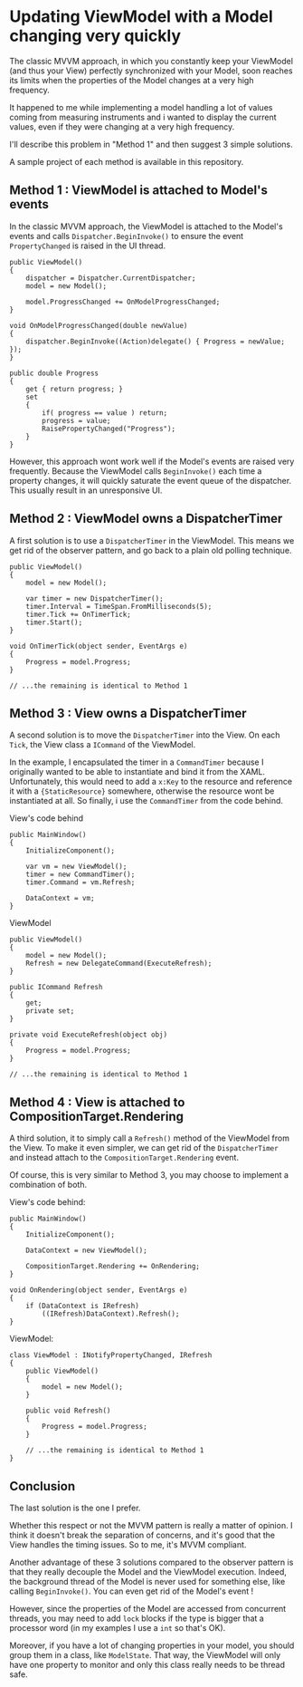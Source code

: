Updating ViewModel with a Model changing very quickly
=

The classic MVVM approach, in which you constantly keep your ViewModel (and thus your View) perfectly synchronized with your Model, soon reaches its limits 
when the properties of the Model changes at a very high frequency.

It happened to me while implementing a model handling a lot of values coming from measuring instruments and i wanted to display the current values, even if they were changing at a very high frequency.

I'll describe this problem in "Method 1" and then suggest 3 simple solutions.

A sample project of each method is available in this repository.


Method 1 : ViewModel is attached to Model's events
-

In the classic MVVM approach, the ViewModel is attached to the Model's events and calls `Dispatcher.BeginInvoke()` to ensure the event `PropertyChanged` is raised in the UI thread.

    public ViewModel()
    {
        dispatcher = Dispatcher.CurrentDispatcher;
        model = new Model();

        model.ProgressChanged += OnModelProgressChanged;
    }
        
    void OnModelProgressChanged(double newValue)
    {
        dispatcher.BeginInvoke((Action)delegate() { Progress = newValue; });
    }

    public double Progress
    {
        get { return progress; }
        set
        {
            if( progress == value ) return;
            progress = value;
            RaisePropertyChanged("Progress");
        }
    }

However, this approach wont work well if the Model's events are raised very frequently. Because the ViewModel calls `BeginInvoke()` each time a property changes, it will quickly saturate the event queue of the dispatcher. This usually result in an unresponsive UI.

Method 2 : ViewModel owns a DispatcherTimer
-

A first solution is to use a `DispatcherTimer` in the ViewModel. This means we get rid of the observer pattern, and go back to a plain old polling technique.

    public ViewModel()
    {
        model = new Model();

        var timer = new DispatcherTimer();
        timer.Interval = TimeSpan.FromMilliseconds(5);
        timer.Tick += OnTimerTick;
        timer.Start();
    }

    void OnTimerTick(object sender, EventArgs e)
    {
        Progress = model.Progress;
    }
    
    // ...the remaining is identical to Method 1
 
Method 3 : View owns a DispatcherTimer
-

A second solution is to move the `DispatcherTimer` into the View. On each `Tick`, the View class a `ICommand` of the ViewModel.

In the example, I encapsulated the timer in a `CommandTimer` because I originally wanted to be able to instantiate and bind it from the XAML.
Unfortunately, this would need to add a `x:Key` to the resource and reference it with a `{StaticResource}` somewhere, otherwise the resource wont be instantiated at all.
So finally, i use the `CommandTimer` from the code behind.

View's code behind

    public MainWindow()
    {
        InitializeComponent();

        var vm = new ViewModel();
        timer = new CommandTimer();
        timer.Command = vm.Refresh;

        DataContext = vm;
    }
    
ViewModel

    public ViewModel()
    {
        model = new Model();
        Refresh = new DelegateCommand(ExecuteRefresh);
    }

    public ICommand Refresh
    {
        get;
        private set;
    }

    private void ExecuteRefresh(object obj)
    {
        Progress = model.Progress;
    }
    
    // ...the remaining is identical to Method 1

Method 4 : View is attached to CompositionTarget.Rendering
-

A third solution, it to simply call a `Refresh()` method of the ViewModel from the View. To make it even simpler, we can get rid of the `DispatcherTimer` and instead attach to the `CompositionTarget.Rendering` event.

Of course, this is very similar to Method 3, you may choose to implement a combination of both.

View's code behind:

    public MainWindow()
    {
        InitializeComponent();

        DataContext = new ViewModel();

        CompositionTarget.Rendering += OnRendering;
    }

    void OnRendering(object sender, EventArgs e)
    {
        if (DataContext is IRefresh)
            ((IRefresh)DataContext).Refresh();
    }
    
ViewModel:

    class ViewModel : INotifyPropertyChanged, IRefresh
    {
        public ViewModel()
        {
            model = new Model();
        }

        public void Refresh()
        {
            Progress = model.Progress;
        }
        
        // ...the remaining is identical to Method 1
    }
    
Conclusion
-

The last solution is the one I prefer.

Whether this respect or not the MVVM pattern is really a matter of opinion. I think it doesn't break the separation of concerns, and it's good that the View handles the timing issues. So to me, it's MVVM compliant.

Another advantage of these 3 solutions compared to the observer pattern is that they really decouple the Model and the ViewModel execution. Indeed, the background thread of the Model is never used for something else, like calling `BeginInvoke()`. You can even get rid of the Model's event !

However, since the properties of the Model are accessed from concurrent threads, you may need to add `lock` blocks if the type is bigger that a processor word (in my examples I use a `int` so that's OK).

Moreover, if you have a lot of changing properties in your model, you should group them in a class, like `ModelState`. That way, the ViewModel will only have one property to monitor and only this class really needs to be thread safe.
